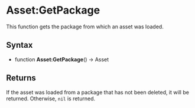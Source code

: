 # Asset:GetPackage

This function gets the package from which an asset was loaded.

## Syntax

- function **Asset:GetPackage**() -> Asset

## Returns

If the asset was loaded from a package that has not been deleted, it will be returned. Otherwise, `nil` is returned.
